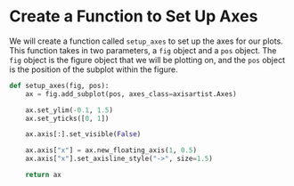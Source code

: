 # Create a Function to Set Up Axes

We will create a function called `setup_axes` to set up the axes for our plots. This function takes in two parameters, a `fig` object and a `pos` object. The `fig` object is the figure object that we will be plotting on, and the `pos` object is the position of the subplot within the figure.

```python
def setup_axes(fig, pos):
    ax = fig.add_subplot(pos, axes_class=axisartist.Axes)

    ax.set_ylim(-0.1, 1.5)
    ax.set_yticks([0, 1])

    ax.axis[:].set_visible(False)

    ax.axis["x"] = ax.new_floating_axis(1, 0.5)
    ax.axis["x"].set_axisline_style("->", size=1.5)

    return ax
```
